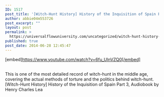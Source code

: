 ```yaml
---
ID: 1517
post_title: '[Witch-Hunt History] History of the Inquisition of Spain Part 3, Real Life Horror'
author: abbie04m553726
post_excerpt: ""
layout: post
permalink: >
  https://universalflowuniversity.com/uncategorized/witch-hunt-history-history-of-the-inquisition-of-spain-part-3-real-life-horror/
published: true
post_date: 2014-06-28 12:45:47
---
```

[embed]https://www.youtube.com/watch?v=6fu_UlnVZQ0[/embed]</br></br>
<p>This is one of the most detailed record of witch-hunt in the middle age, covering the actual methods of torture and the politics behind witch-hunt. 
[Witch-Hunt History] History of the Inquisition of Spain Part 3, Audiobook by Henry Charles Lea</p>
